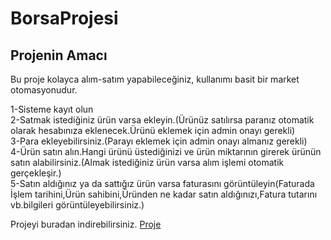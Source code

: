 # BorsaProjesi

## Projenin Amacı

Bu proje kolayca alım-satım yapabileceğiniz, kullanımı basit bir market otomasyonudur.

1-Sisteme kayıt olun </br>
2-Satmak istediğiniz ürün varsa ekleyin.(Ürünüz satılırsa paranız otomatik olarak hesabınıza eklenecek.Ürünü eklemek için admin onayı gerekli) </br>
3-Para ekleyebilirsiniz.(Parayı eklemek için admin onayı almanız gerekli) </br>
4-Ürün satın alın.Hangi ürünü üstediğinizi ve ürün miktarının girerek ürünün satın alabilirsiniz.(Almak istediğiniz ürün varsa alım işlemi otomatik gerçekleşir.) </br>
5-Satın aldığınız ya da sattığız ürün varsa faturasını görüntüleyin(Faturada İşlem tarihini,Ürün sahibini,Üründen ne kadar satın aldığınızı,Fatura tutarını vb.bilgileri görüntüleyebilirsiniz.)</br>

Projeyi buradan indirebilirsiniz. [Proje](https://github.com/hiikmetgezmen/BorsaProjesi/archive/refs/heads/master.zip)
